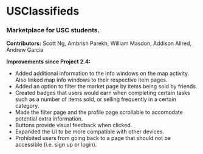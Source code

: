 # USClassifieds
### Marketplace for USC students.

**Contributors:** Scott Ng, Ambrish Parekh, William Masdon, Addison Allred, Andrew Garcia

**Improvements since Project 2.4:**
* Added additional information to the info windows on the map activity. Also linked map info windows to their respective item pages.
* Added an option to filter the market page by items being sold by friends. 
* Created badges that users would earn when completing certain tasks such as a number of items sold, or 
selling frequently in a certain category. 
* Made the filter page and the profile page scrollable to accomodate potential extra information. 
* Buttons provide visual feedback when clicked.
* Expanded the UI to be more compatible with other devices.
* Prohibited users from going back to a page that should not be accessible (i.e. sign up or login).

